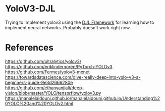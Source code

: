 # YoloV3-DJL

Trying to implement yolov3 using the [DJL Framework](https://github.com/awslabs/djl)
for learning how to implement neural networks. Probably doesn't work right now.

# References

https://github.com/ultralytics/yolov3/
https://github.com/eriklindernoren/PyTorch-YOLOv3  
https://github.com/Fermes/yolov3-mxnet  
https://towardsdatascience.com/dive-really-deep-into-yolo-v3-a-beginners-guide-9e3d2666280e  
https://github.com/ethanyanjiali/deep-vision/blob/master/YOLO/tensorflow/yolov3.py  
https://manalelaidouni.github.io/manalelaidouni.github.io/Understanding%20YOLO%20and%20YOLOv2.html
